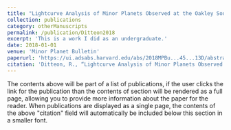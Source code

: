 ```yaml
---
title: "Lightcurve Analysis of Minor Planets Observed at the Oakley Southern Sky Observatory: 2016 October-2017 March"
collection: publications
category: otherManuscripts
permalink: /publication/Ditteon2018
excerpt: 'This is a work I did as an undergraduate.'
date: 2018-01-01
venue: 'Minor Planet Bulletin'
paperurl: 'https://ui.adsabs.harvard.edu/abs/2018MPBu...45...13D/abstract'
citation: 'Ditteon, R., “Lightcurve Analysis of Minor Planets Observed at the Oakley Southern Sky Observatory: 2016 October - 2017 March”, <i>Minor Planet Bulletin</i>, vol. 45, no. 1, pp. 13–16, 2018.'
---
```


The contents above will be part of a list of publications, if the user clicks the link for the publication than the contents of section will be rendered as a full page, allowing you to provide more information about the paper for the reader. When publications are displayed as a single page, the contents of the above "citation" field will automatically be included below this section in a smaller font.